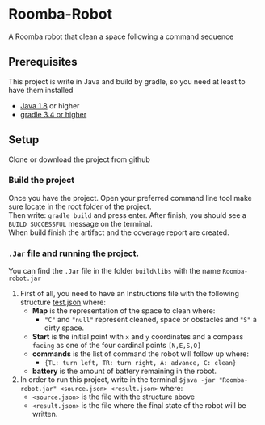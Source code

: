 # Roomba-Robot
A Roomba robot that clean a space following a command sequence

## Prerequisites
This project is write in Java and build by gradle, so you need at least to have them installed

- [Java 1.8](https://www.oracle.com/technetwork/java/javase/downloads/jdk8-downloads-2133151.html) or higher
- [gradle 3.4 or higher](https://gradle.org/releases/)

## Setup
Clone or download the project from github

### Build the project
Once you have the project. Open your preferred command line tool make sure locate in the root folder of the project.  
Then write: `gradle build` and press enter. 
After finish, you should see a `BUILD SUCCESSFUL` message on the terminal.  
When build finish the artifact and the coverage report are created.

### `.Jar` file and running the project.
You can find the `.Jar` file in the folder `build\libs` with the name `Roomba-robot.jar`
1. First of all, you need to have an Instructions file with the following structure [test.json](https://github.com/shenlkm/Roomba-Robot/blob/master/res/test.json) where:
   - **Map** is the representation of the space to clean where:
     - `"C"` and `"null"` represent cleaned, space or obstacles and `"S"` a dirty space.
   - **Start** is the initial point with `x` and `y` coordinates and a compass `facing` as one of the four cardinal points `[N,E,S,O]`
   - **commands** is the list of command the robot will follow up where:
     - `{TL: turn left, TR: turn right, A: advance, C: clean}` 
   - **battery** is the amount of battery remaining in the robot.  
2. In order to run this project, write in the terminal `$java -jar "Roomba-robot.jar" <source.json> <result.json>` where:
   - `<source.json>` is the file with the structure above
   - `<result.json>` is the file where the final state of the robot will be written.
